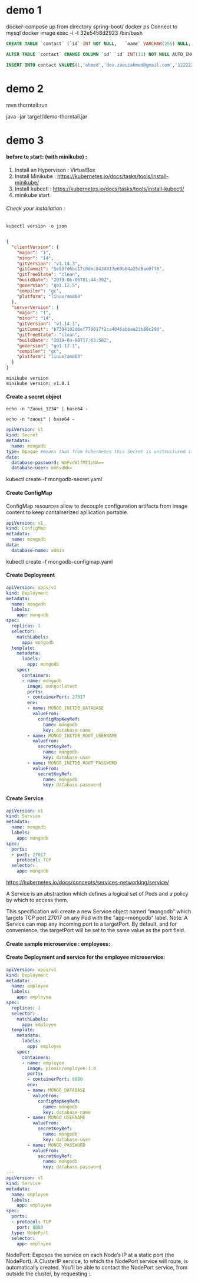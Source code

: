 # demo 1

docker-compose up from  directory spring-boot/
docker ps
Connect to mysql docker image exec -i -t 32e5458d2923  /bin/bash

```sql
CREATE TABLE `contact` (`id` INT NOT NULL,   `name` VARCHAR(255) NULL,   `email` VARCHAR(255) NULL,   `phone` VARCHAR(45) NULL,   PRIMARY KEY (`id`));

ALTER TABLE `contact` CHANGE COLUMN `id` `id` INT(11) NOT NULL AUTO_INCREMENT ,ADD UNIQUE INDEX `id_UNIQUE` (`id` ASC);

INSERT INTO contact VALUES(1,'ahmed','dev.zaouiahmed@gmail.com','122222');
```
# demo 2

 mvn thorntail:run
 
 java -jar target/demo-thorntail.jar



# demo 3 

#### before to start: (with minikube) :

1. Install an Hypervison : VirtualBox
2. Install Minikube : https://kubernetes.io/docs/tasks/tools/install-minikube/
3. Install kubectl  : https://kubernetes.io/docs/tasks/tools/install-kubectl/
4. minikube start

###### Check your installation :

```shell
kubectl version -o json
```
```json

{
  "clientVersion": {
    "major": "1",
    "minor": "14",
    "gitVersion": "v1.14.3",
    "gitCommit": "5e53fd6bc17c0dec8434817e69b04a25d8ae0ff0",
    "gitTreeState": "clean",
    "buildDate": "2019-06-06T01:44:30Z",
    "goVersion": "go1.12.5",
    "compiler": "gc",
    "platform": "linux/amd64"
  },
  "serverVersion": {
    "major": "1",
    "minor": "14",
    "gitVersion": "v1.14.1",
    "gitCommit": "b7394102d6ef778017f2ca4046abbaa23b88c290",
    "gitTreeState": "clean",
    "buildDate": "2019-04-08T17:02:58Z",
    "goVersion": "go1.12.1",
    "compiler": "gc",
    "platform": "linux/amd64"
  }
}

```
```shell
minikube version
minikube version: v1.0.1
```


 


#### Create a secret object

```shell
echo -n "Zaoui_1234" | base64 -

echo -n "zaoui" | base64 -
```



```yaml
apiVersion: v1
kind: Secret
metadata:
  name: mongodb
type: Opaque #means that from kubernetes this Secret is unstructured it can contain arbitrary key-value pairs.
data:
  database-password: WmFvdWlfMTIzNA==
  database-user: emFvdWk=

```

kubectl create -f mongodb-secret.yaml

#### Create ConfigMap

ConfigMap resources allow to decouple configuration artifacts from image content
to keep containerized apllication portable.

```yaml
apiVersion: v1
kind: ConfigMap
metadata:
  name: mongodb
data:
  database-name: admin

```

kubectl create -f mongodb-configmap.yaml


#### Create Deployment

```yaml
apiVersion: apps/v1
kind: Deployment
metadata:
  name: mongodb
  labels:
    app: mongodb
spec:
  replicas: 1
  selector:
    matchLabels:
      app: mongodb
  template:
    metadata:
      labels:
        app: mongodb
    spec:
      containers:
      - name: mongodb
        image: mongo:latest
        ports:
        - containerPort: 27017
        env:
        - name: MONGO_INITDB_DATABASE
          valueFrom:
            configMapKeyRef:
              name: mongodb
              key: database-name
        - name: MONGO_INITDB_ROOT_USERNAME
          valueFrom:
            secretKeyRef:
              name: mongodb
              key: database-user
        - name: MONGO_INITDB_ROOT_PASSWORD
          valueFrom:
            secretKeyRef:
              name: mongodb
              key: database-password
```

#### Create Service

```yaml
apiVersion: v1
kind: Service
metadata:
  name: mongodb
  labels:
    app: mongodb
spec:
  ports:
  - port: 27017
    protocol: TCP
  selector:
    app: mongodb
```

https://kubernetes.io/docs/concepts/services-networking/service/

A Service is an abstraction which defines a logical set of Pods and a policy by which to access them.

This specification will create a new Service object named “mongodb” which targets TCP port 27017 on any Pod with the "app=mongodb" label.
Note: A Service can map any incoming port to a targetPort. By default, and for convenience, the targetPort will be set to the same value as the port field.





#### Create sample microservice : employees:


#### Create Deployment and service for the employee microservice:

```yaml
apiVersion: apps/v1
kind: Deployment
metadata:
  name: employee
  labels:
    app: employee
spec:
  replicas: 1
  selector:
    matchLabels:
      app: employee
  template:
    metadata:
      labels:
        app: employee
    spec:
      containers:
      - name: employee
        image: piomin/employee:1.0
        ports:
        - containerPort: 8080
        env:
        - name: MONGO_DATABASE
          valueFrom:
            configMapKeyRef:
              name: mongodb
              key: database-name
        - name: MONGO_USERNAME
          valueFrom:
            secretKeyRef:
              name: mongodb
              key: database-user
        - name: MONGO_PASSWORD
          valueFrom:
            secretKeyRef:
              name: mongodb
              key: database-password
---
apiVersion: v1
kind: Service
metadata:
  name: employee
  labels:
    app: employee
spec:
  ports:
  - protocol: TCP
    port: 8080
  type: NodePort
  selector:
    app: employee
```


NodePort: Exposes the service on each Node’s IP at a static port (the NodePort). A ClusterIP service, to which the NodePort service will route, is automatically created. You’ll be able to contact the NodePort service, from outside the cluster, by requesting <NodeIP>:<NodePort>.